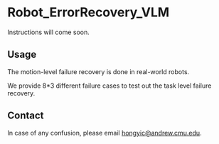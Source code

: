 # Robot_ErrorRecovery_VLM

Instructions will come soon.


## Usage
The motion-level failure recovery is done in real-world robots.

We provide 8*3 different failure cases to test out the task level failure recovery.


## Contact

In case of any confusion, please email hongyic@andrew.cmu.edu.
